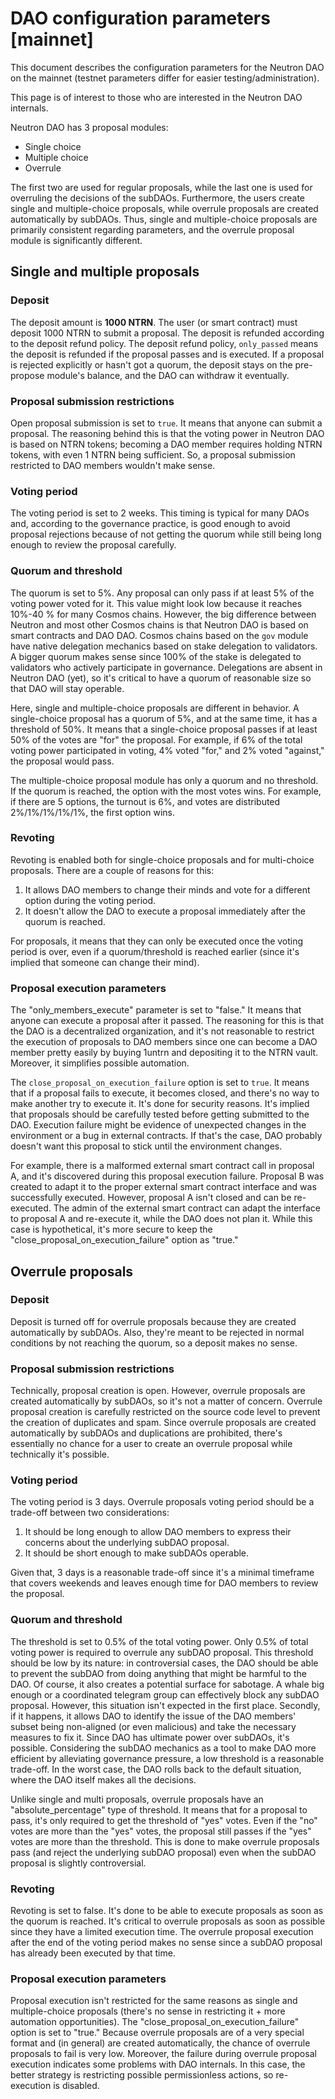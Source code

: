 # DAO configuration parameters [mainnet]

This document describes the configuration parameters for the Neutron DAO on the mainnet (testnet parameters differ for easier testing/administration).

This page is of interest to those who are interested in the Neutron DAO internals.

Neutron DAO has 3 proposal modules:

- Single choice
- Multiple choice
- Overrule

The first two are used for regular proposals, while the last one is used for overruling the decisions of the subDAOs.
Furthermore, the users create single and multiple-choice proposals, while overrule proposals are created automatically by subDAOs.
Thus, single and multiple-choice proposals are primarily consistent regarding parameters, and the overrule proposal module is significantly different.

## Single and multiple proposals

### Deposit

The deposit amount is **1000 NTRN**. The user (or smart contract) must deposit 1000 NTRN to submit a proposal. The deposit is refunded according to the deposit refund policy.
The deposit refund policy, `only_passed` means the deposit is refunded if the proposal passes and is executed. If a proposal is rejected explicitly or hasn't got a quorum, the deposit stays on the pre-propose module's balance, and the DAO can withdraw it eventually.

### Proposal submission restrictions

Open proposal submission is set to `true`. It means that anyone can submit a proposal.
The reasoning behind this is that the voting power in Neutron DAO is based on NTRN tokens; becoming a DAO member requires holding NTRN tokens, with even 1 NTRN being sufficient. So, a proposal submission restricted to DAO members wouldn't make sense.

### Voting period

The voting period is set to 2 weeks. This timing is typical for many DAOs and, according to the governance practice, is good enough to avoid proposal rejections because of not getting the quorum while still being long enough to review the proposal carefully.

### Quorum and threshold

The quorum is set to 5%. Any proposal can only pass if at least 5% of the voting power voted for it.
This value might look low because it reaches 10%-40 % for many Cosmos chains.
However, the big difference between Neutron and most other Cosmos chains is that Neutron DAO is based on smart contracts and DAO DAO.
Cosmos chains based on the `gov` module have native delegation mechanics based on stake delegation to validators.
A bigger quorum makes sense since 100% of the stake is delegated to validators who actively participate in governance.
Delegations are absent in Neutron DAO (yet), so it's critical to have a quorum of reasonable size so that DAO will stay operable.

Here, single and multiple-choice proposals are different in behavior.
A single-choice proposal has a quorum of 5%, and at the same time, it has a threshold of 50%.
It means that a single-choice proposal passes if at least 50% of the votes are "for" the proposal.
For example, if 6% of the total voting power participated in voting, 4% voted "for," and 2% voted "against," the proposal would pass.

The multiple-choice proposal module has only a quorum and no threshold.
If the quorum is reached, the option with the most votes wins.
For example, if there are 5 options, the turnout is 6%, and votes are distributed 2%/1%/1%/1%/1%, the first option wins.

### Revoting

Revoting is enabled both for single-choice proposals and for multi-choice proposals. There are a couple of reasons for this:
1. It allows DAO members to change their minds and vote for a different option during the voting period.
2. It doesn't allow the DAO to execute a proposal immediately after the quorum is reached.

For proposals, it means that they can only be executed once the voting period is over, even if a quorum/threshold is reached earlier (since it's implied that someone can change their mind).

### Proposal execution parameters

The "only_members_execute" parameter is set to "false." It means that anyone can execute a proposal after it passed. The reasoning for this is that the DAO is a decentralized organization, and it's not reasonable to restrict the execution of proposals to DAO members since one can become a DAO member pretty easily by buying 1untrn and depositing it to the NTRN vault. Moreover, it simplifies possible automation.

The `close_proposal_on_execution_failure` option is set to `true`.
It means that if a proposal fails to execute, it becomes closed, and there's no way to make another try to execute it.
It's done for security reasons. It's implied that proposals should be carefully tested before getting submitted to the DAO. Execution failure might be evidence of unexpected changes in the environment or a bug in external contracts. If that's the case, DAO probably doesn't want this proposal to stick until the environment changes.

For example, there is a malformed external smart contract call in proposal A, and it's discovered during this proposal execution failure. Proposal B was created to adapt it to the proper external smart contract interface and was successfully executed. However, proposal A isn't closed and can be re-executed. The admin of the external smart contract can adapt the interface to proposal A and re-execute it, while the DAO does not plan it. While this case is hypothetical, it's more secure to keep the "close_proposal_on_execution_failure" option as "true."

## Overrule proposals

### Deposit

Deposit is turned off for overrule proposals because they are created automatically by subDAOs.
Also, they're meant to be rejected in normal conditions by not reaching the quorum, so a deposit makes no sense.

### Proposal submission restrictions

Technically, proposal creation is open.
However, overrule proposals are created automatically by subDAOs, so it's not a matter of concern.
Overrule proposal creation is carefully restricted on the source code level to prevent the creation of duplicates and spam.
Since overrule proposals are created automatically by subDAOs and duplications are prohibited, there's essentially no chance for a user to create an overrule proposal while technically it's possible.

### Voting period

The voting period is 3 days. Overrule proposals voting period should be a trade-off between two considerations:
1. It should be long enough to allow DAO members to express their concerns about the underlying subDAO proposal.
2. It should be short enough to make subDAOs operable.

Given that, 3 days is a reasonable trade-off since it's a minimal timeframe that covers weekends and leaves enough time for DAO members to review the proposal.

### Quorum and threshold

The threshold is set to 0.5% of the total voting power. Only 0.5% of total voting power is required to overrule any subDAO proposal.
This threshold should be low by its nature: in controversial cases, the DAO should be able to prevent the subDAO from doing anything that might be harmful to the DAO.
Of course, it also creates a potential surface for sabotage. A whale big enough or a coordinated telegram group can effectively block any subDAO proposal.
However, this situation isn't expected in the first place. Secondly, if it happens, it allows DAO to identify the issue of the DAO members' subset being non-aligned (or even malicious) and take the necessary measures to fix it.
Since DAO has ultimate power over subDAOs, it's possible.
Considering the subDAO mechanics as a tool to make DAO more efficient by alleviating governance pressure, a low threshold is a reasonable trade-off. In the worst case, the DAO rolls back to the default situation, where the DAO itself makes all the decisions.

Unlike single and multi proposals, overrule proposals have an "absolute_percentage" type of threshold.
It means that for a proposal to pass, it's only required to get the threshold of "yes" votes.
Even if the "no" votes are more than the "yes" votes, the proposal still passes if the "yes" votes are more than the threshold.
This is done to make overrule proposals pass (and reject the underlying subDAO proposal) even when the subDAO proposal is slightly controversial.

### Revoting

Revoting is set to false. It's done to be able to execute proposals as soon as the quorum is reached.
It's critical to overrule proposals as soon as possible since they have a limited execution time.
The overrule proposal execution after the end of the voting period makes no sense since a subDAO proposal has already been executed by that time.

### Proposal execution parameters

Proposal execution isn't restricted for the same reasons as single and multiple-choice proposals (there's no sense in restricting it + more automation opportunities).
The "close_proposal_on_execution_failure" option is set to "true."
Because overrule proposals are of a very special format and (in general) are created automatically, the chance of overrule proposals to fail is very low.
Moreover, the failure during overrule proposal execution indicates some problems with DAO internals.
In this case, the better strategy is restricting possible permissionless actions, so re-execution is disabled.
